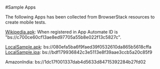 #Sample Apps

The following Apps has been collected from BrowserStack resources to create mobile tests.

[Wikipedia.apk](https://www.browserstack.com/app-automate/sample-apps/android/WikipediaSample.apk): When registered in App Automate ID is "bs://c700ce60cf13ae8ed97705a55b8e022f13c5827c".

[LocalSample.apk](https://www.browserstack.com/app-automate/sample-apps/android/LocalSample.apk): bs://080efa5ba6f9faed39f0532610da865b5618cffa
[LocalSample.ipa](https://www.browserstack.com/app-automate/sample-apps/ios/LocalSample.ipa): bs://bdf179936842c3e5113e8f39aae3ccb5a20c85f9

AmazonIndia: bs://1dc17f001337dab4d5633d84715392284b27fd02